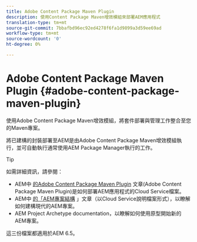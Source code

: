 ```yaml
---
title: Adobe Content Package Maven Plugin
description: 使用Content Package Maven增效模組來部署AEM應用程式
translation-type: tm+mt
source-git-commit: 7bbafbd96ec92ed4278f6fa1d9899a3d59ee69ad
workflow-type: tm+mt
source-wordcount: '0'
ht-degree: 0%

---
```



# Adobe Content Package Maven Plugin {#adobe-content-package-maven-plugin}

使用Adobe Content Package Maven增效模組，將套件部署與管理工作整合至您的Maven專案。

將已建構的封裝部署至AEM是由Adobe Content Package Maven增效模組執行，並可自動執行通常使用AEM Package Manager執行的工作。

>[!TIP]
>
>如需詳細資訊，請參閱：
>
>* AEM中 [的Adobe Content Package Maven Plugin](https://experienceleague.adobe.com/docs/experience-manager-cloud-service/implementing/developer-tools/maven-plugin.html?lang=en#developer-tools) 文章(Adobe Content Package Maven Plugin)是如何部署AEM應用程式的Cloud Service檔案。
>* AEM中 [的「AEM專案結構](https://docs.adobe.com/content/help/zh-Hant/experience-manager-cloud-service/implementing/developing/aem-project-content-package-structure.html) 」文章（以Cloud Service說明檔案形式），以瞭解如何建構現代的AEM專案。
>* AEM Project Archetype [](https://docs.adobe.com/content/help/en/experience-manager-core-components/using/developing/archetype/overview.html) documentation，以瞭解如何使用原型開始新的AEM專案。

>
>
這三份檔案都適用於AEM 6.5。
